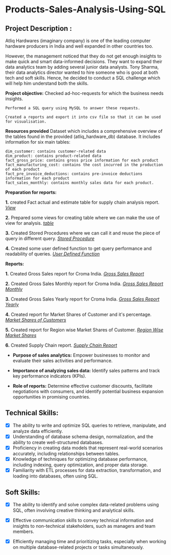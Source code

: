 # Products-Sales-Analysis-Using-SQL


## Project Description : 
  Atliq Hardwares (imaginary company) is one of the leading computer hardware producers in India and well expanded in other countries too.

  However, the management noticed that they do not get enough insights to make quick and smart data-informed decisions. They want to expand their data   analytics team by adding several junior data analysts. Tony Sharma, their data analytics director wanted to hire someone who is good at both tech      and soft skills. Hence, he     decided to conduct a SQL challenge which will help him understand both the skills.


 **Project objective:**
    Checked ad-hoc-requests for which the business needs insights.
    
    Performed a SQL query using MySQL to answer these requests.
    
    Created a reports and export it into csv file so that it can be used for visualisation.


**Resources provided**
    Dataset which includes a comprehensive overview of the tables found in the provided (atliq_hardware_db) database. It includes information for six       main tables:

    dim_customer: contains customer-related data
    dim_product: contains product-related data
    fact_gross_price: contains gross price information for each product
    fact_manufacturing_cost: contains the cost incurred in the production of each product
    fact_pre_invoice_deductions: contains pre-invoice deductions information for each product
    fact_sales_monthly: contains monthly sales data for each product.


**Preparation for reports:**

   **1.** created Fact actual and estimate table for supply chain analysis report.  _[View](https://github.com/Devesh252/Products-Sales-Analysis-Using-SQL/blob/main/creates%20queries/Views.txt)_
   
   **2.** Prepared some views for creating table where we can make the use of view for analysis.  _[table](https://github.com/Devesh252/Products-Sales-Analysis-Using-SQL/blob/main/creates%20queries/actual_estimate_table.txt)_
   
   **3.** Created Stored Procedures where we can call it and reuse the piece of query in different query.  _[Stored Procedure](https://github.com/Devesh252/Products-Sales-Analysis-Using-SQL/blob/main/creates%20queries/Stored%20Procedure.txt)_
   
   **4.** Created some user defined function to get query performance and readability of queries.  _[User Defined Function](https://github.com/Devesh252/Products-Sales-Analysis-Using-SQL/blob/main/creates%20queries/Functions.txt)_
   

**Reports:**

  **1.** Created Gross Sales  report for Croma India.  _[Gross Sales Report](https://github.com/Devesh252/Products-Sales-Analysis-Using-SQL/blob/main/Reports/croma_india_Gross_Sales_Report.csv)_ 

  **2.** Created Gross Sales Monthly report for Croma India.  _[Gross Sales Report Monthly](https://github.com/Devesh252/Products-Sales-Analysis-Using-SQL/blob/main/Reports/croma_india_Gross_Sales_Per_Month_Report.csv)_ 

  **3.** Created Gross Sales Yearly report for Croma India.  _[Gross Sales Report Yearly](https://github.com/Devesh252/Products-Sales-Analysis-Using-SQL/blob/main/Reports/croma_india_Gross_Sales_yearly_Report.csv)_ 

  **4.** Created report for Market Shares of Customer and it's percentage.  _[Market Shares of Customers](https://github.com/Devesh252/Products-Sales-Analysis-Using-SQL/blob/main/Reports/market_share_per_customer.csv)_ 

  **5.** Created report for Region wise Market Shares of Customer.  _[Region Wise Market Shares](https://github.com/Devesh252/Products-Sales-Analysis-Using-SQL/blob/main/Reports/regionWise_market_shares.csv)_ 

  **6.** Created Supply Chain report.  _[Supply Chain Report](https://github.com/Devesh252/Products-Sales-Analysis-Using-SQL/blob/main/Reports/supply_chain_forecast_accuracy_report_2020%262021.csv)_ 






- **Purpose of sales analytics:** Empower businesses to monitor and evaluate their sales activities and performance.

- **Importance of analyzing sales data:** Identify sales patterns and track key performance indicators (KPIs).

- **Role of reports:** Determine effective customer discounts, facilitate negotiations with consumers, and identify potential business expansion opportunities in promising countries.




## Technical Skills:
- [x]	The ability to write and optimize SQL queries to retrieve, manipulate, and analyze data efficiently.
- [x]	Understanding of database schema design, normalization, and the ability to create well-structured databases.
- [x]	Proficiency in creating data models that represent real-world scenarios accurately, including relationships between tables.
- [x]	Knowledge of techniques for optimizing database performance, including indexing, query optimization, and proper data storage.
- [x]	Familiarity with ETL processes for data extraction, transformation, and loading into databases, often using SQL.

## Soft Skills:
- [x]	The ability to identify and solve complex data-related problems using SQL, often involving creative thinking and analytical skills.
- [x]	Effective communication skills to convey technical information and insights to non-technical stakeholders, such as managers and team members.
- [x]	Efficiently managing time and prioritizing tasks, especially when working on multiple database-related projects or tasks simultaneously.



